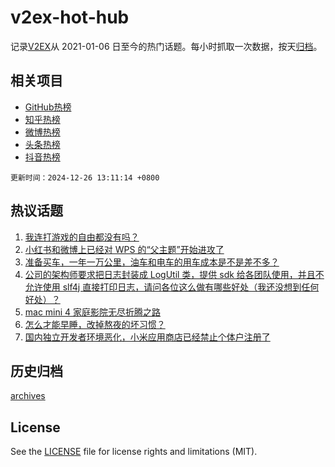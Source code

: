 # v2ex-hot-hub

 记录[V2EX](https://www.v2ex.com/)从 2021-01-06 日至今的热门话题。每小时抓取一次数据，按天[归档](archives)。
 
 ## 相关项目

- [GitHub热榜](https://github.com/lonnyzhang423/github-hot-hub)
- [知乎热榜](https://github.com/lonnyzhang423/zhihu-hot-hub)
- [微博热榜](https://github.com/lonnyzhang423/weibo-hot-hub)
- [头条热榜](https://github.com/lonnyzhang423/toutiao-hot-hub)
- [抖音热榜](https://github.com/lonnyzhang423/douyin-hot-hub)


 `更新时间：2024-12-26 13:11:14 +0800`

## 热议话题

1. [我连打游戏的自由都没有吗？](https://www.v2ex.com/t/1100399)
1. [小红书和微博上已经对 WPS 的“父主题”开始进攻了](https://www.v2ex.com/t/1100203)
1. [准备买车，一年一万公里，油车和电车的用车成本是不是差不多？](https://www.v2ex.com/t/1100341)
1. [公司的架构师要求把日志封装成 LogUtil 类，提供 sdk 给各团队使用，并且不允许使用 slf4j 直接打印日志，请问各位这么做有哪些好处（我还没想到任何好处）？](https://www.v2ex.com/t/1100354)
1. [mac mini 4 家庭影院无尽折腾之路](https://www.v2ex.com/t/1100181)
1. [怎么才能早睡，改掉熬夜的坏习惯？](https://www.v2ex.com/t/1100202)
1. [国内独立开发者环境恶化，小米应用商店已经禁止个体户注册了](https://www.v2ex.com/t/1100236)

## 历史归档

[archives](archives)

## License

See the [LICENSE](LICENSE) file for license rights and limitations (MIT).
